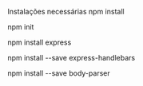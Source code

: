 Instalações necessárias 
npm install

npm init

npm install express 

npm install --save express-handlebars

npm install --save body-parser

